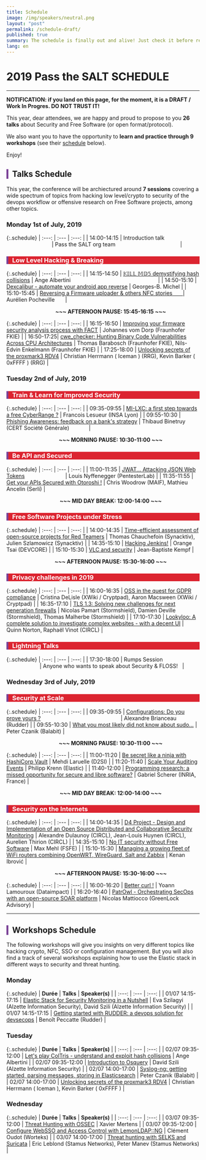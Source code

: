 ```yaml
---
title: Schedule
image: /img/speakers/neutral.png
layout: "post"
permalink: /schedule-draft/
published: true
summary: The schedule is finally out and alive! Just check it before registering to the event :)
lang: en
---
```


# 2019 Pass the SALT SCHEDULE

---

**NOTIFICATION: if you land on this page, for the moment, it is a DRAFT / Work In Progres. DO NOT TRUST IT!**

This year, dear attendees, we are happy and proud to propose to you **26 talks** about Security and Free Software (or open format/protocol). 

We also want you to have the opportunity to **learn and practice through 9 workshops** (see their <a href="#workshops">schedule</a> below).  

Enjoy!

<div style="border-left: 5px solid #7b4397; padding-left: 10px"> <h2>Talks Schedule</h2></div>

This year, the conference will be archiectured around **7 sessions** covering a wide spectrum of topics from hacking low level/crypto to security of the devops workflow or offensive research on Free Software projects, among other topics. 

### **Monday 1st of July, 2019**

{:.schedule}
| :---:  | :---   | :---:         |
| 14:00-14:15 | Introduction talk &nbsp; &nbsp; &nbsp; &nbsp; &nbsp; &nbsp; &nbsp; &nbsp; &nbsp; &nbsp; &nbsp; &nbsp; &nbsp; &nbsp; &nbsp; &nbsp; &nbsp; &nbsp; &nbsp; &nbsp; &nbsp; &nbsp; &nbsp; &nbsp; &nbsp; &nbsp; | Pass the SALT org team &nbsp; &nbsp; &nbsp; &nbsp; &nbsp; &nbsp; &nbsp; &nbsp; &nbsp; &nbsp; &nbsp; &nbsp; &nbsp; &nbsp; &nbsp; &nbsp; &nbsp; &nbsp; &nbsp; &nbsp; &nbsp; |

<div style="border-left: 5px solid #7b4397; color: white; background-color: #dc2430; padding-left: 10px"> <h3> Low Level Hacking & Breaking </h3></div>

{:.schedule}
| :---:  | :---   | :---:         |
| 14:15-14:50 | [𝕂𝕀𝕃𝕃 𝕄𝔻𝟝 demystifying hash collisions](/talks/91.html) | Ange Albertini &nbsp; &nbsp; &nbsp; &nbsp; &nbsp; &nbsp; &nbsp; &nbsp; &nbsp; &nbsp; &nbsp; &nbsp; &nbsp; &nbsp; &nbsp; &nbsp; &nbsp; &nbsp; &nbsp; &nbsp; &nbsp; &nbsp; &nbsp; &nbsp; &nbsp; &nbsp; &nbsp; &nbsp; &nbsp;|
| 14:50-15:10 | [Dexcalibur - automate your android app reverse](/talks/95.html) | Georges-B. Michel |
| 15:10-15:45 | [Reversing a Firmware uploader & others NFC stories &nbsp; &nbsp; &nbsp; ](/talks/58.html) | Aurélien Pocheville &nbsp; &nbsp; &nbsp; |

<div style="padding-left:40px"><div style="text-align: center; font-weight: bold">~~~ AFTERNOON PAUSE: 15:45-16:15 ~~~</div></div>

{:.schedule}
| :---:  | :---   | :---:         |
| 16:15-16:50 | [Improving your firmware security analysis process with FACT](/talks/71.html) | Johannes vom Dorp (Fraunhofer FKIE) |
| 16:50-17:25| [cwe_checker: Hunting Binary Code Vulnerabilities Across CPU Architectures](/talks/74.html) | Thomas Barabosch (Fraunhofer FKIE), Nils-Edvin Enkelmann (Fraunhofer FKIE) |
| 17:25-18:00 | [Unlocking secrets of the proxmark3 RDV4](/talks/49.html) | Christian Herrmann ( Iceman ) (RRG), Kevin Barker ( 0xFFFF ) (RRG) |

### **Tuesday 2nd of July, 2019**

<div style="border-left: 5px solid #7b4397; color: white; background-color: #dc2430; padding-left: 10px"> <h3>Train & Learn for Improved Security</h3></div>

{:.schedule}
| :---:  | :---   | :---:         |
| 09:35-09:55 | [MI-LXC: a first step towards a free CyberRange ?](/talks/57.html) | Francois Lesueur (INSA Lyon) |
| 09:55-10:30 | [Phishing Awareness: feedback on a bank's strategy](/talks/63.html) | Thibaud Binetruy (CERT Société Générale) &nbsp; &nbsp; &nbsp; &nbsp; &nbsp; &nbsp; |

<div style="padding-left:40px"><div style="text-align: center; font-weight: bold">~~~ MORNING PAUSE: 10:30-11:00 ~~~</div></div>

<div style="border-left: 5px solid #7b4397; color: white; background-color: #dc2430; padding-left: 10px"> <h3>Be API and Secured</h3></div>

{:.schedule}
| :---:  | :---   | :---:         |
| 11:00-11:35 | [JWAT... Attacking JSON Web Tokens](/talks/45.html) &nbsp; &nbsp; &nbsp; &nbsp; &nbsp; &nbsp; &nbsp; &nbsp; &nbsp; &nbsp; &nbsp; &nbsp; &nbsp;  | Louis Nyffenegger (PentesterLab) |
| 11:35-11:55 | [Get your APIs Secured with Otoroshi !](/talks/60.html) | Chris Woodrow (MAIF), Mathieu Ancelin (Serli) |

<div style="padding-left:40px"><div style="text-align: center; font-weight: bold">~~~ MID DAY BREAK: 12:00-14:00 ~~~</div></div>

<div style="border-left: 5px solid #7b4397; color: white; background-color: #dc2430; padding-left: 10px"> <h3>Free Software Projects under Stress</h3></div>

{:.schedule}
| :---:  | :---   | :---:         |
| 14:00-14:35 | [Time-efficient assessment of open-source projects for Red Teamers](/talks/75.html) | Thomas Chauchefoin (Synacktiv), Julien Szlamowicz (Synacktiv) |
| 14:35-15:10 | [Hacking Jenkins!](/talks/59.html) | Orange Tsai (DEVCORE) |
| 15:10-15:30 | [VLC and security](/talks/53.html) | Jean-Baptiste Kempf |

<div style="padding-left:40px"><div style="text-align: center; font-weight: bold">~~~ AFTERNOON PAUSE: 15:30-16:00 ~~~</div></div>

<div style="border-left: 5px solid #7b4397; color: white; background-color: #dc2430; padding-left: 10px"> <h3>Privacy challenges in 2019</h3></div>

{:.schedule}
| :---:  | :---   | :---:         |
| 16:00-16:35   | [OSS in the quest for GDPR compliance](/talks/51.html) | Cristina DeLisle (XWiki / Cryptpad), Aaron Macsween (XWiki / Cryptpad) |
| 16:35-17:10 | [TLS 1.3: Solving new challenges for next generation firewalls](/talks/84.html) | Nicolas Pamart (Stormshield), Damien Deville (Stormshield), Thomas Malherbe (Stormshield) |
| 17:10-17:30 | [Lookyloo: A complete solution to investigate complex websites - with a decent UI](/talks/78.html) | Quinn Norton, Raphaël Vinot (CIRCL) |

<div style="border-left: 5px solid #7b4397; color: white; background-color: #dc2430; padding-left: 10px"> <h3>Lightning Talks</h3></div>

{:.schedule}
| :---:  | :---   | :---:         |
| 17:30-18:00  | Rumps Session &nbsp; &nbsp; &nbsp; &nbsp; &nbsp; &nbsp; &nbsp; &nbsp; &nbsp; &nbsp; &nbsp; &nbsp; &nbsp; &nbsp; &nbsp; &nbsp; &nbsp; &nbsp; &nbsp; &nbsp; &nbsp; &nbsp; &nbsp; | Anyone who wants to speak about Security & FLOSS! &nbsp; |


### **Wednesday 3rd of July, 2019**

<div style="border-left: 5px solid #7b4397; color: white; background-color: #dc2430; padding-left: 10px"> <h3>Security at Scale</h3></div>

{:.schedule}
| :---:  | :---   | :---:         |
| 09:35-09:55 | [Configurations: Do you prove yours ?](/talks/98.html) &nbsp; &nbsp; &nbsp; &nbsp; &nbsp; &nbsp; &nbsp; &nbsp; &nbsp; &nbsp; &nbsp; &nbsp; &nbsp; &nbsp; &nbsp; &nbsp; &nbsp; &nbsp; &nbsp; &nbsp; &nbsp; &nbsp; &nbsp; &nbsp; &nbsp; &nbsp; | Alexandre Brianceau (Rudder) |
| 09:55-10:30 | [What you most likely did not know about sudo…](/talks/70.html)  | Peter Czanik (Balabit) |

<div style="padding-left:40px"><div style="text-align: center; font-weight: bold">~~~ MORNING PAUSE: 10:30-11:00 ~~~</div></div>

{:.schedule}
| :---:  | :---   | :---:         |
| 11:00-11:20 | [Be secret like a ninja with HashiCorp Vault](/talks/79.html) | Mehdi Laruelle (D2SI) |
| 11:20-11:40 | [Scale Your Auditing Events](/talks/96.html) | Philipp Krenn (Elastic) |
| 11:40-12:00 | [Programming research: a missed opportunity for secure and libre software?](/talks/85.html) | Gabriel Scherer (INRIA, France) |

<div style="padding-left:40px"><div style="text-align: center; font-weight: bold">~~~ MID DAY BREAK: 12:00-14:00 ~~~</div></div>

<div style="border-left: 5px solid #7b4397; color: white; background-color: #dc2430; padding-left: 10px"> <h3>Security on the Internets </h3></div>

{:.schedule}
| :---:  | :---   | :---:         |
| 14:00-14:35 | [D4 Project - Design and Implementation of an Open Source Distributed and Collaborative Security Monitoring](/talks/50.html) | Alexandre Dulaunoy (CIRCL), Jean-Louis Huynen (CIRCL), Aurelien Thirion (CIRCL) |
| 14:35-15:10 | [No IT security without Free Software](/talks/102.html) | Max Mehl (FSFE) |
| 15:10-15:30 | [Managing a growing fleet of WiFi routers combining OpenWRT, WireGuard, Salt and Zabbix](/talks/55.html) | Kenan Ibrović |

<div style="padding-left:40px"><div style="text-align: center; font-weight: bold">~~~ AFTERNOON PAUSE: 15:30-16:00 ~~~</div></div>

{:.schedule}
| :---:  | :---   | :---:         |
| 16:00-16:20 | [Better curl !](/talks/62.html) | Yoann Lamouroux (Dataimpact) |
| 16:20-16:40 | [PatrOwl - Orchestrating SecOps with an open-source SOAR platform](/talks/56.html) | Nicolas Mattiocco (GreenLock Advisory) |

* * *
<a id="workshops">

<div style="border-left: 5px solid #7b4397; padding-left: 10px"> <h2>Workshops Schedule</h2></div>

The following workshops will give you insights on very different topics like hacking crypto, NFC, SSO or configuration management. But you will also find a track of several workshops explaining how to use the Elastic stack in different ways to security and threat hunting.

### **Monday**

{:.schedule}
| **Durée** | **Talks** | **Speaker(s)** |
| :---:  | :---   | :---:         |
| 01/07 14:15-17:15 | [Elastic Stack for Security Monitoring in a Nutshell](/talks/86.html) | Eva Szilagyi (Alzette Information Security), David Szili (Alzette Information Security) |
| 01/07 14:15-17:15 | [Getting started with RUDDER: a devops solution for devsecops](/talks/99.html) | Benoît Peccatte (Rudder) |

### **Tuesday**

{:.schedule}
| **Durée** | **Talks** | **Speaker(s)** |
| :---:  | :---   | :---:         |
| 02/07 09:35-12:00 | [Let's play ColTris - understand and exploit hash collisions](/talks/101.html) | Ange Albertini |
| 02/07 09:35-12:00 | [Introduction to Osquery](/talks/87.html) | David Szili (Alzette Information Security) |
| 02/07 14:00-17:00 | [Syslog-ng: getting started, parsing messages, storing in Elasticsearch](/talks/76.html) | Peter Czanik (Balabit) |
| 02/07 14:00-17:00 | [Unlocking secrets of the proxmark3 RDV4](/talks/52.html) | Christian Herrmann ( Iceman ), Kevin Barker ( 0xFFFF ) |

### **Wednesday**

{:.schedule}
| **Durée** | **Talks** | **Speaker(s)** |
| :---:  | :---   | :---:         |
| 03/07 09:35-12:00 | [Threat Hunting with OSSEC](/talks/66.html) | Xavier Mertens |
| 03/07 09:35-12:00 | [Configure WebSSO and Access Control with LemonLDAP::NG](/talks/80.html) | Clément Oudot (Worteks) |
| 03/07 14:00-17:00 | [Threat hunting with SELKS and Suricata](/talks/65.html) | Eric Leblond (Stamus Networks), Peter Manev (Stamus Networks) |

